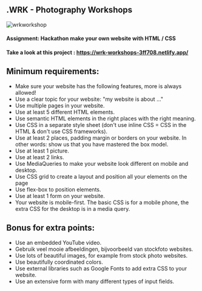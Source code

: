 ## .WRK - Photography Workshops
![wrkworkshop](https://user-images.githubusercontent.com/72910410/110693004-42053c80-81e7-11eb-82d7-ce53b4675d12.jpg)

  #### **Assignment: Hackathon make your own website with HTML / CSS**
  #### **Take a look at this project : https://wrk-workshops-3ff708.netlify.app/**
 




## Minimum requirements:

  - Make sure your website has the following features, more is always allowed!
  - Use a clear topic for your website: "my website is about ..."
  - Use multiple pages in your website.
  - Use at least 5 different HTML elements.
  - Use semantic HTML elements in the right places with the right meaning.
  - Use CSS in a separate style sheet (don't use inline CSS = CSS in the HTML & don't use CSS frameworks).
  - Use at least 2 places, padding margin or borders on your website. In other words: show us that you have mastered the box model.
  - Use at least 1 picture.
  - Use at least 2 links.
  - Use MediaQueries to make your website look different on mobile and desktop.
  - Use CSS grid to create a layout and position all your elements on the page
 - Use flex-box to position elements.
  - Use at least 1 form on your website.
 - Your website is mobile-first. The basic CSS is for a mobile phone, the extra CSS for the desktop is in a media query.
  

## Bonus for extra points:

  - Use an embedded YouTube video.
  - Gebruik veel mooie afbeeldingen, bijvoorbeeld van stockfoto websites.
  - Use lots of beautiful images, for example from stock photo websites.
  - Use beautifully coordinated colors.
 - Use external libraries such as Google Fonts to add extra CSS to your website.
- Use an extensive form with many different types of input fields.








